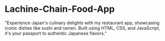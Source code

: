 # Lachine-Chain-Food-App
 "Experience Japan's culinary delights with my restaurant app, showcasing iconic dishes like sushi and ramen. Built using HTML, CSS, and JavaScript, it's your passport to authentic Japanese flavors."

